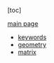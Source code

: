 
[toc]

[main page](../entry.md)

* [keywords](./keywords.md)
* [geometry](./geometry.md)
* [matrix](./matrix.md)